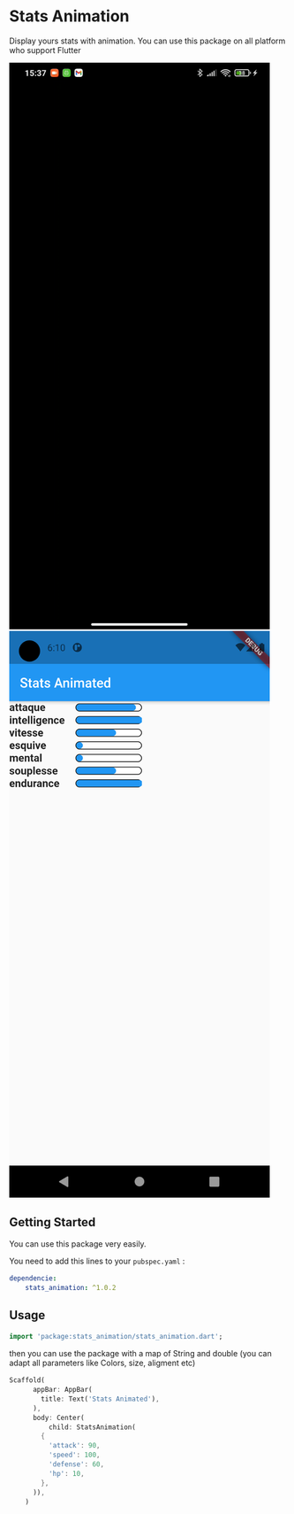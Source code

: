 # Stats Animation

Display yours stats with animation. You can use this package on all platform who support Flutter

<p>
    <img src="https://github.com/Radeonisos/stats_animation/blob/master/screenshots/demo_gif.gif?raw=true"/>
    <img src="https://github.com/Radeonisos/stats_animation/blob/master/screenshots/demo_img.png?raw=true"/>
</p>

## Getting Started

You can use this package very easily.

You need to add this lines to your `pubspec.yaml` :

```yaml
dependencie:
    stats_animation: ^1.0.2
```

## Usage

```dart
import 'package:stats_animation/stats_animation.dart';
```

then you can use the package with a map of String and double (you can adapt all parameters like Colors, size, aligment etc)

```dart
Scaffold(
      appBar: AppBar(
        title: Text('Stats Animated'),
      ),
      body: Center(
          child: StatsAnimation(
        {
          'attack': 90,
          'speed': 100,
          'defense': 60,
          'hp': 10,
        },
      )),
    )
```